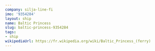 ```yaml
---
company: silja-line-fi
imo: '9354284'
layout: ship
name: Baltic Princess
slug: baltic-princess-9354284
tags:
- ship
wikipediaUrl: https://fr.wikipedia.org/wiki/Baltic_Princess_(ferry)
---
```


